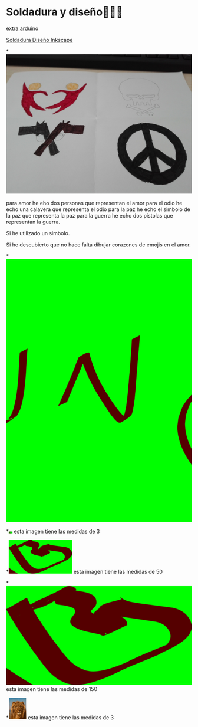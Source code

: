 # Soldadura y diseño🦁🐨🦆
[extra arduino](https://github.com/marc125678/Soldadura-dise-o/blob/main/extra%20arduino.emd)

[Soldadura Diseño Inkscape](https://github.com/marc125678/Soldadura-dise-o/blob/main/inkscape.emd)

*![foto dibujo](https://github.com/marc125678/Soldadura-dise-o/blob/main/IMG_20210324_105723.jpg)

para amor he eho dos personas que representan el amor
para el odio he echo una calavera que representa el odio 
para la paz he echo el simbolo de la paz que representa la paz 
para la guerra he echo dos pistolas que representan la guerra.


Si he utilizado un simbolo.

Si he descubierto que no hace falta dibujar corazones de emojis en el amor. 

*![Dibujo Marc Inkscape](https://github.com/marc125678/Soldadura-dise-o/blob/main/dibujo%20Marc.svg)

*![Dibujo Marc Inkscape PNG](https://github.com/marc125678/Soldadura-dise-o/blob/main/path236.png)
esta imagen tiene las medidas de 3 


*![Dibujo 50 ppp.png](https://github.com/marc125678/Soldadura-dise-o/blob/main/dibujo50ppp.png) 
esta imagen tiene las medidas de 50 

*![Dibujo 150 png](https://github.com/marc125678/Soldadura-dise-o/blob/main/dibujo%20150%20png.png)
esta imagen tiene las medidas de 150 

*![Leon Rosa Bonheur](https://github.com/marc125678/Soldadura-dise-o/blob/main/Leon%20Rosa%20Bonheur.png)
esta imagen tiene las medidas de 3

